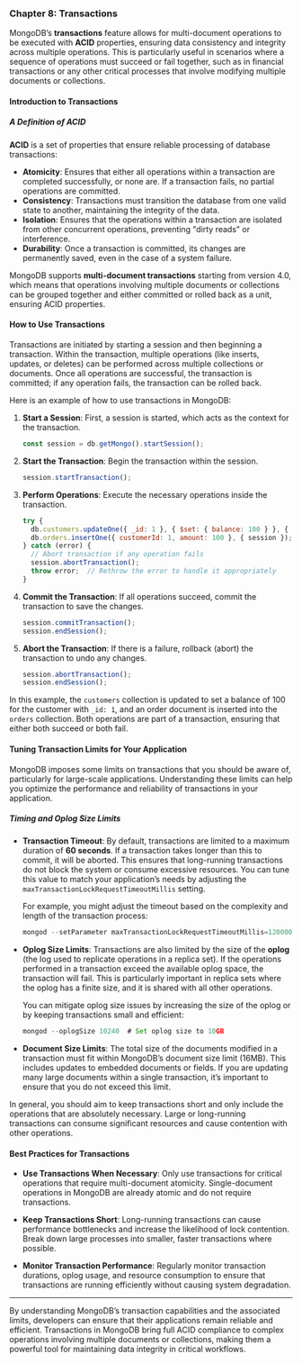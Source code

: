 ### Chapter 8: Transactions

MongoDB’s **transactions** feature allows for multi-document operations to be executed with **ACID** properties, ensuring data consistency and integrity across multiple operations. This is particularly useful in scenarios where a sequence of operations must succeed or fail together, such as in financial transactions or any other critical processes that involve modifying multiple documents or collections.

#### Introduction to Transactions

##### A Definition of ACID
**ACID** is a set of properties that ensure reliable processing of database transactions:

- **Atomicity**: Ensures that either all operations within a transaction are completed successfully, or none are. If a transaction fails, no partial operations are committed.
- **Consistency**: Transactions must transition the database from one valid state to another, maintaining the integrity of the data.
- **Isolation**: Ensures that the operations within a transaction are isolated from other concurrent operations, preventing "dirty reads" or interference.
- **Durability**: Once a transaction is committed, its changes are permanently saved, even in the case of a system failure.

MongoDB supports **multi-document transactions** starting from version 4.0, which means that operations involving multiple documents or collections can be grouped together and either committed or rolled back as a unit, ensuring ACID properties.

#### How to Use Transactions

Transactions are initiated by starting a session and then beginning a transaction. Within the transaction, multiple operations (like inserts, updates, or deletes) can be performed across multiple collections or documents. Once all operations are successful, the transaction is committed; if any operation fails, the transaction can be rolled back.

Here is an example of how to use transactions in MongoDB:

1. **Start a Session**: First, a session is started, which acts as the context for the transaction.
   
   ```js
   const session = db.getMongo().startSession();
   ```

2. **Start the Transaction**: Begin the transaction within the session.

   ```js
   session.startTransaction();
   ```

3. **Perform Operations**: Execute the necessary operations inside the transaction.

   ```js
   try {
     db.customers.updateOne({ _id: 1 }, { $set: { balance: 100 } }, { session });
     db.orders.insertOne({ customerId: 1, amount: 100 }, { session });
   } catch (error) {
     // Abort transaction if any operation fails
     session.abortTransaction();
     throw error;  // Rethrow the error to handle it appropriately
   }
   ```

4. **Commit the Transaction**: If all operations succeed, commit the transaction to save the changes.

   ```js
   session.commitTransaction();
   session.endSession();
   ```

5. **Abort the Transaction**: If there is a failure, rollback (abort) the transaction to undo any changes.

   ```js
   session.abortTransaction();
   session.endSession();
   ```

In this example, the `customers` collection is updated to set a balance of 100 for the customer with `_id: 1`, and an order document is inserted into the `orders` collection. Both operations are part of a transaction, ensuring that either both succeed or both fail.

#### Tuning Transaction Limits for Your Application

MongoDB imposes some limits on transactions that you should be aware of, particularly for large-scale applications. Understanding these limits can help you optimize the performance and reliability of transactions in your application.

##### Timing and Oplog Size Limits

- **Transaction Timeout**: By default, transactions are limited to a maximum duration of **60 seconds**. If a transaction takes longer than this to commit, it will be aborted. This ensures that long-running transactions do not block the system or consume excessive resources. You can tune this value to match your application’s needs by adjusting the `maxTransactionLockRequestTimeoutMillis` setting.

  For example, you might adjust the timeout based on the complexity and length of the transaction process:

  ```js
  mongod --setParameter maxTransactionLockRequestTimeoutMillis=120000  # 2 minutes
  ```

- **Oplog Size Limits**: Transactions are also limited by the size of the **oplog** (the log used to replicate operations in a replica set). If the operations performed in a transaction exceed the available oplog space, the transaction will fail. This is particularly important in replica sets where the oplog has a finite size, and it is shared with all other operations.

  You can mitigate oplog size issues by increasing the size of the oplog or by keeping transactions small and efficient:

  ```js
  mongod --oplogSize 10240  # Set oplog size to 10GB
  ```

- **Document Size Limits**: The total size of the documents modified in a transaction must fit within MongoDB’s document size limit (16MB). This includes updates to embedded documents or fields. If you are updating many large documents within a single transaction, it’s important to ensure that you do not exceed this limit.

In general, you should aim to keep transactions short and only include the operations that are absolutely necessary. Large or long-running transactions can consume significant resources and cause contention with other operations.

#### Best Practices for Transactions
- **Use Transactions When Necessary**: Only use transactions for critical operations that require multi-document atomicity. Single-document operations in MongoDB are already atomic and do not require transactions.
  
- **Keep Transactions Short**: Long-running transactions can cause performance bottlenecks and increase the likelihood of lock contention. Break down large processes into smaller, faster transactions where possible.
  
- **Monitor Transaction Performance**: Regularly monitor transaction durations, oplog usage, and resource consumption to ensure that transactions are running efficiently without causing system degradation.

---

By understanding MongoDB’s transaction capabilities and the associated limits, developers can ensure that their applications remain reliable and efficient. Transactions in MongoDB bring full ACID compliance to complex operations involving multiple documents or collections, making them a powerful tool for maintaining data integrity in critical workflows.